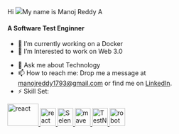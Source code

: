 Hi ![](https://user-images.githubusercontent.com/18350557/176309783-0785949b-9127-417c-8b55-ab5a4333674e.gif)My name is Manoj Reddy A

<!--
**manojr1r/manojr1r** is a ✨ _special_ ✨ repository because its `README.md` (this file) appears on your GitHub profile.

Here are some ideas to get you started:

- 🔭 I’m currently working on 
- 🌱 I’m currently learning ...
- 👯 I’m looking to collaborate on ...
- 🤔 I’m looking for help with ...
- 💬 Ask me about ...
- 📫 How to reach me: ...
- 😄 Pronouns: ...
- ⚡ Fun fact: ...
-->
<h4>A Software Test Enginner </h4>

- 🔭 I’m currently working on a Docker
- 🌱 I’m Interested to work on Web 3.0
<!--- 👯 I’m making the world better by PRs -->
- 💬 Ask me about Technology
- 📫 How to reach me: Drop me a message at manojreddy1793@gmail.com or find me on [LinkedIn](https://www.linkedin.com/in/manojreddya).
- ⚡ Skill Set:
<p align="left"> <a href="https://reactjs.org/" target="_blank" rel="noreferrer"> <img src="https://lh3.googleusercontent.com/d/1FIS_bue_0s1LUh73WEusdNhoC5cg2osN" alt="react" width="70" height="50"/> <img src="https://cdn-icons-png.flaticon.com/512/226/226777.png" alt="react" width="35" height="40"/> <img src="https://upload.wikimedia.org/wikipedia/commons/thumb/d/d5/Selenium_Logo.png/861px-Selenium_Logo.png" alt="Selenium WebDriver" width="35" height="40"/> <img src="https://cdn.icon-icons.com/icons2/2107/PNG/512/file_type_maven_icon_130397.png" alt="maven" width="35" height="40"/>
<img src="https://avatars.githubusercontent.com/u/12528662?s=200&v=4" alt="TestNG" width="35" height="40"/> <img src="https://upload.wikimedia.org/wikipedia/commons/thumb/e/e4/Robot-framework-logo.png/375px-Robot-framework-logo.png" alt="robot framework" width="35" height="40"/></p>


<!--
- 
- ⚡ Skill Set: ![Java](https://cdn-icons-png.flaticon.com/512/226/226777.png) ![Selenium WebDriver](https://cdn.icon-icons.com/icons2/3915/PNG/512/selenium_logo_icon_249659.png) ![Maven](https://cdn.icon-icons.com/icons2/2107/PNG/512/file_type_maven_icon_130397.png) ![TestNG](https://avatars.githubusercontent.com/u/12528662?s=200&v=4) ![Robot Framework](https://testautomationtools.dev/wp-content/uploads/2023/03/robot-framework-logo.png)

<!--
<h3 align="left">Languages:</h3>

 <a href="https://firebase.google.com/" target="_blank" rel="noreferrer"> <img src="https://cdn4.iconfinder.com/data/icons/logos-and-brands/512/267_Python_logo-512.png" alt="firebase" width="40" height="40"/> </a> <a href="https://firebase.google.com/" target="_blank" rel="noreferrer"> <img src="https://upload.wikimedia.org/wikipedia/commons/thumb/9/99/Unofficial_JavaScript_logo_2.svg/2048px-Unofficial_JavaScript_logo_2.svg.png" alt="firebase" width="40" height="40"/> </a> <a href="https://flutter.dev" target="_blank" rel="noreferrer"> <img src="https://cdn-images-1.medium.com/max/1200/1*knHF_qpxdtS8h0Z8EeqowA.png" alt="express" width="40" height="40"/> </a> <a href="https://git-scm.com/" target="_blank" rel="noreferrer"> <img src="https://cdn-icons-png.flaticon.com/512/226/226777.png" alt="git" width="40" height="40"/> </a> <a href="https://tailwindcss.com/" target="_blank" rel="noreferrer"> <img src="https://icons-for-free.com/download-icon-development+logo+mysql+icon-1320184807686758112_512.png" alt="tailwind" width="40" height="40"/> </a> </p>



-  <img src="https://cdn4.iconfinder.com/data/icons/logos-and-brands/512/267_Python_logo-512.png" alt="firebase" width="40" height="40"/> </a>
- <img src="https://upload.wikimedia.org/wikipedia/commons/thumb/9/99/Unofficial_JavaScript_logo_2.svg/2048px-Unofficial_JavaScript_logo_2.svg.png" alt="firebase" width="40" height="40"/> </a>


<a href="https://git-scm.com/" target="_blank" rel="noreferrer"> <img src="https://cdn-icons-png.flaticon.com/512/226/226777.png" alt="git" width="40" height="40"/> </a> <a href="https://tailwindcss.com/" target="_blank" rel="noreferrer"> <img src="https://icons-for-free.com/download-icon-development+logo+mysql+icon-1320184807686758112_512.png" alt="tailwind" width="40" height="40"/> </a> </p>
-->

